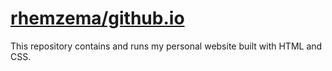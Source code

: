 # <a> [rhemzema/github.io](https://rhemzema/github.io) <a>

This repository contains and runs my personal website built with HTML and CSS. 
